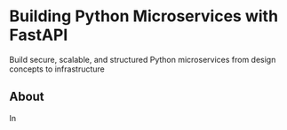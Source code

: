 # Building Python Microservices with FastAPI

Build secure, scalable, and structured Python microservices from design concepts to infrastructure

## About

In